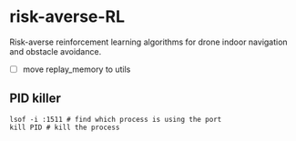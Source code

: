 # risk-averse-RL

Risk-averse reinforcement learning algorithms for drone indoor navigation and obstacle avoidance.

- [ ] move replay_memory to utils


## PID killer

```
lsof -i :1511 # find which process is using the port
kill PID # kill the process
```